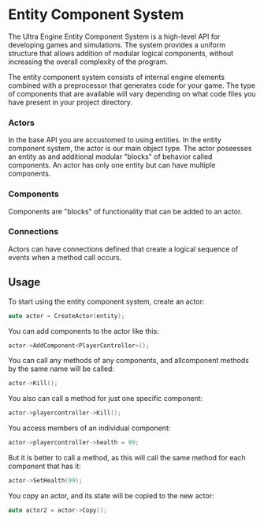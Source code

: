 # Entity Component System

The Ultra Engine Entity Component System is a high-level API for developing games and simulations. The system provides a uniform structure that allows addition of modular logical components, without increasing the overall complexity of the program.

The entity component system consists of internal engine elements combined with a preprocessor that generates code for your game. The type of components that are available will vary depending on what code files you have present in your project directory.

### Actors

In the base API you are accustomed to using entities. In the entity component system, the actor is our main object type. The actor poseesses an entity as and additional modular "blocks" of behavior called components. An actor has only one entity but can have multiple components.

### Components

Components are "blocks" of functionality that can be added to an actor.

### Connections

Actors can have connections defined that create a logical sequence of events when a method call occurs.

## Usage

To start using the entity component system, create an actor:

```c++
auto actor = CreateActor(entity);
```

You can add components to the actor like this:

```c++
actor->AddComponent<PlayerController>();
```

You can call any methods of any components, and allcomponent methods by the same name will be called:

```c++
actor->Kill();
```

You also can call a method for just one specific component:

```c++
actor->playercontroller->Kill();
```

You access members of an individual component:

```c++
actor->playercontroller->health = 99;
```

But it is better to call a method, as this will call the same method for each component that has it:

```c++
actor->SetHealth(99);
```

You copy an actor, and its state will be copied to the new actor:

```c++
auto actor2 = actor->Copy();
```

